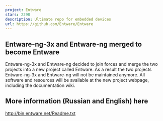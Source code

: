 ```yaml
---
project: Entware
stars: 2298
description: Ultimate repo for embedded devices
url: https://github.com/Entware/Entware
---
```


Entware-ng-3x and Entware-ng merged to become Entware
-----------------------------------------------------

Entware-ng-3x and Entware-ng decided to join forces and merge the two projects into a new project called Entware. As a result the two projects Entware-ng-3x and Entware-ng will not be maintained anymore. All software and resources will be available at the new project webpage, including the documentation wiki.

More information (Russian and English) here
-------------------------------------------

http://bin.entware.net/Readme.txt
